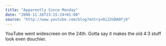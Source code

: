 ```yaml
---
title: "Apparently Since Monday"
date: "2008-11-26T23:15:24+01:00"
source: "http://www.youtube.com/blog?entry=0i22UDAOfj8"
---
```


YouTube went widescreen on the 24th. Gotta say it makes the old 4:3 stuff look even douchier.

